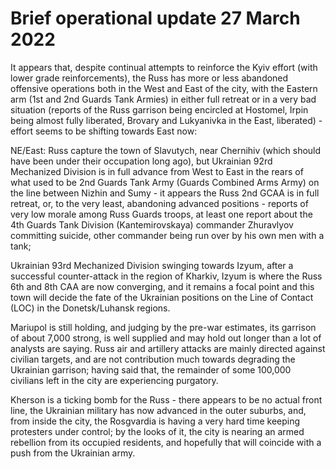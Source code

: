 Brief operational update 27 March 2022
======================================

It appears that, despite continual attempts to reinforce the Kyiv effort (with lower grade reinforcements), the Russ has more or less abandoned offensive operations both in the West and East of the city, with the Eastern arm (1st and 2nd Guards Tank Armies) in either full retreat or in a very bad situation (reports of the Russ garrison being encircled at Hostomel, Irpin being almost fully liberated, Brovary and Lukyanivka in the East, liberated) - effort seems to be shifting towards East now:

NE/East: Russ capture the town of Slavutych, near Chernihiv (which should have been under their occupation long ago), but Ukrainian 92rd Mechanized Division is in full advance from West to East in the rears of what used to be 2nd Guards Tank Army (Guards Combined Arms Army) on the line between Nizhin and Sumy - it appears the Russ 2nd GCAA is in full retreat, or, to the very least, abandoning advanced positions - reports of very low morale among Russ Guards troops, at least one report about the 4th Guards Tank Division (Kantemirovskaya) commander Zhuravlyov committing suicide, other commander being run over by his own men with a tank; 

Ukrainian 93rd Mechanized Division swinging towards Izyum, after a successful counter-attack in the region of Kharkiv, Izyum is where the Russ 6th and 8th CAA are now converging, and it remains a focal point and this town will decide the fate of the Ukrainian positions on the Line of Contact (LOC) in the Donetsk/Luhansk regions.

Mariupol is still holding, and judging by the pre-war estimates, its garrison of about 7,000 strong, is well supplied and may hold out longer than a lot of analysts are saying. Russ air and artillery attacks are mainly directed against civilian targets, and are not contribution much towards degrading the Ukrainian garrison; having said that, the remainder of some 100,000 civilians left in the city are experiencing purgatory.

Kherson is a ticking bomb for the Russ - there appears to be no actual front line, the Ukrainian military has now advanced in the outer suburbs, and, from inside the city, the Rosgvardia is having a very hard time keeping protesters under control; by the looks of it, the city is nearing an armed rebellion from its occupied residents, and hopefully that will coincide with a push from the Ukrainian army.
